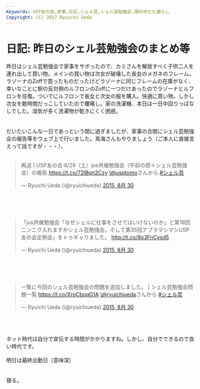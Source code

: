 ```yaml
---
Keywords: USP友の会,家事,日記,シェル芸,シェル芸勉強会,頭の中だだ漏らし
Copyright: (C) 2017 Ryuichi Ueda
---
```


# 日記: 昨日のシェル芸勉強会のまとめ等
昨日はシェル芸勉強会で家事をサボったので、カミさんを解放すべく子供二人を連れ出して買い物。メインの買い物は次女が破壊した長女のメガネのフレーム。ラゾーナのZoffで買ったものだったけどラゾーナに同じフレームの在庫がなく、幸いなことに駅の反対側のルフロンのZoffに一つだけあったのでラゾーナとルフロンを往復。ついでにルフロンで長女と次女の服を購入。快適に買い物。しかし次女を数時間だっこしていたので腰痛し。家の洗濯機、本日は一日中回りっぱなしでした。湿気が多く洗濯物が乾きにくく困惑。<br />
<br />
<br />
だいたいこんな一日であっという間に過ぎましたが、家事の合間にシェル芸勉強会の報告等をウェブ上で行いました。鳥海さんもやりましょう（ご本人に直接言えって話ですが・・・）。<br />
<br />
<blockquote class="twitter-tweet" lang="ja"><p lang="ja" dir="ltr">再送 | USP友の会:8/29（土）jus共催勉強会（午前の部＋シェル芸勉強会）の報告 <a href="https://t.co/72lBqn2Czy">https://t.co/72lBqn2Czy</a> <a href="https://twitter.com/usptomo">\@usptomo</a>さんから <a href="https://twitter.com/hashtag/%E3%82%B7%E3%82%A7%E3%83%AB%E8%8A%B8?src=hash">#シェル芸</a></p>&mdash; Ryuichi Ueda (\@ryuichiueda) <a href="https://twitter.com/ryuichiueda/status/637979676997058560">2015, 8月 30</a></blockquote><br />
<script async src="//platform.twitter.com/widgets.js" charset="utf-8"></script><br />
<br />
<blockquote class="twitter-tweet" lang="ja"><p lang="ja" dir="ltr">「jus共催勉強会「なぜシェルに仕事をさせてはいけないのか」と第18回ニンニク入れますかシェル芸勉強会。そして第35回アブラマシマシUSP友の会定例会」をトゥギャりました。 <a href="http://t.co/8o3FnCysd5">http://t.co/8o3FnCysd5</a></p>&mdash; Ryuichi Ueda (\@ryuichiueda) <a href="https://twitter.com/ryuichiueda/status/637799363834568704">2015, 8月 30</a></blockquote><br />
<script async src="//platform.twitter.com/widgets.js" charset="utf-8"></script><br />
<br />
<blockquote class="twitter-tweet" lang="ja"><p lang="ja" dir="ltr">一覧に今回のシェル芸勉強会の問題を追加しました。 | シェル芸勉強会問題一覧 <a href="https://t.co/XroCboqG1A">https://t.co/XroCboqG1A</a> <a href="https://twitter.com/ryuichiueda">\@ryuichiueda</a>さんから <a href="https://twitter.com/hashtag/%E3%82%B7%E3%82%A7%E3%83%AB%E8%8A%B8?src=hash">#シェル芸</a></p>&mdash; Ryuichi Ueda (\@ryuichiueda) <a href="https://twitter.com/ryuichiueda/status/637967596696965121">2015, 8月 30</a></blockquote><br />
<script async src="//platform.twitter.com/widgets.js" charset="utf-8"></script><br />
<br />
ネット時代は自分で宣伝する時間がかかりますね。しかし、自分でできるので良い時代です。<br />
<br />
明日は最終出勤日（意味深）<br />
<br />
<br />
寝る。
